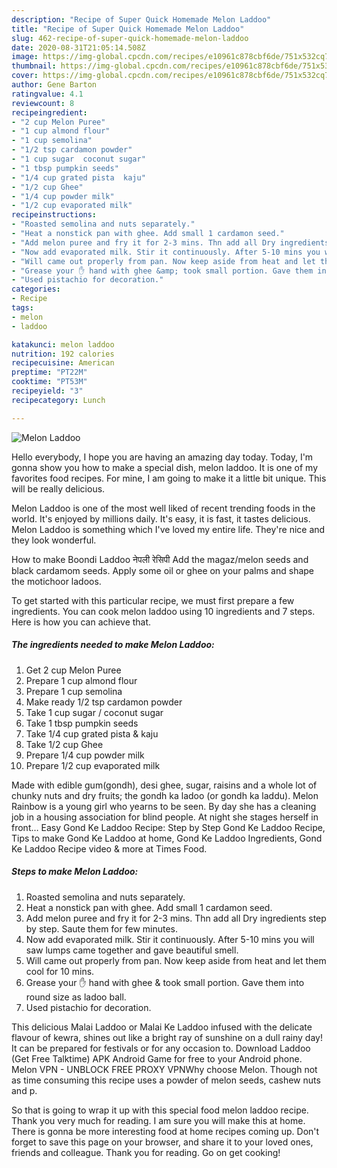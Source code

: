 ```yaml
---
description: "Recipe of Super Quick Homemade Melon Laddoo"
title: "Recipe of Super Quick Homemade Melon Laddoo"
slug: 462-recipe-of-super-quick-homemade-melon-laddoo
date: 2020-08-31T21:05:14.508Z
image: https://img-global.cpcdn.com/recipes/e10961c878cbf6de/751x532cq70/melon-laddoo-recipe-main-photo.jpg
thumbnail: https://img-global.cpcdn.com/recipes/e10961c878cbf6de/751x532cq70/melon-laddoo-recipe-main-photo.jpg
cover: https://img-global.cpcdn.com/recipes/e10961c878cbf6de/751x532cq70/melon-laddoo-recipe-main-photo.jpg
author: Gene Barton
ratingvalue: 4.1
reviewcount: 8
recipeingredient:
- "2 cup Melon Puree"
- "1 cup almond flour"
- "1 cup semolina"
- "1/2 tsp cardamon powder"
- "1 cup sugar  coconut sugar"
- "1 tbsp pumpkin seeds"
- "1/4 cup grated pista  kaju"
- "1/2 cup Ghee"
- "1/4 cup powder milk"
- "1/2 cup evaporated milk"
recipeinstructions:
- "Roasted semolina and nuts separately."
- "Heat a nonstick pan with ghee. Add small 1 cardamon seed."
- "Add melon puree and fry it for 2-3 mins. Thn add all Dry ingredients step by step. Saute them for few minutes."
- "Now add evaporated milk. Stir it continuously. After 5-10 mins you will saw lumps came together and gave beautiful smell."
- "Will came out properly from pan. Now keep aside from heat and let them cool for 10 mins."
- "Grease your ✋ hand with ghee &amp; took small portion. Gave them into round size as ladoo ball."
- "Used pistachio for decoration."
categories:
- Recipe
tags:
- melon
- laddoo

katakunci: melon laddoo 
nutrition: 192 calories
recipecuisine: American
preptime: "PT22M"
cooktime: "PT53M"
recipeyield: "3"
recipecategory: Lunch

---
```



![Melon Laddoo](https://img-global.cpcdn.com/recipes/e10961c878cbf6de/751x532cq70/melon-laddoo-recipe-main-photo.jpg)

Hello everybody, I hope you are having an amazing day today. Today, I'm gonna show you how to make a special dish, melon laddoo. It is one of my favorites food recipes. For mine, I am going to make it a little bit unique. This will be really delicious.

Melon Laddoo is one of the most well liked of recent trending foods in the world. It's enjoyed by millions daily. It's easy, it is fast, it tastes delicious. Melon Laddoo is something which I've loved my entire life. They're nice and they look wonderful.

How to make Boondi Laddoo नेपली रेसिपी Add the magaz/melon seeds and black cardamom seeds. Apply some oil or ghee on your palms and shape the motichoor ladoos.


To get started with this particular recipe, we must first prepare a few ingredients. You can cook melon laddoo using 10 ingredients and 7 steps. Here is how you can achieve that.

<!--inarticleads1-->

##### The ingredients needed to make Melon Laddoo:

1. Get 2 cup Melon Puree
1. Prepare 1 cup almond flour
1. Prepare 1 cup semolina
1. Make ready 1/2 tsp cardamon powder
1. Take 1 cup sugar / coconut sugar
1. Take 1 tbsp pumpkin seeds
1. Take 1/4 cup grated pista &amp; kaju
1. Take 1/2 cup Ghee
1. Prepare 1/4 cup powder milk
1. Prepare 1/2 cup evaporated milk


Made with edible gum(gondh), desi ghee, sugar, raisins and a whole lot of chunky nuts and dry fruits; the gondh ka ladoo (or gondh ka laddu). Melon Rainbow is a young girl who yearns to be seen. By day she has a cleaning job in a housing association for blind people. At night she stages herself in front… Easy Gond Ke Laddoo Recipe: Step by Step Gond Ke Laddoo Recipe, Tips to make Gond Ke Laddoo at home, Gond Ke Laddoo Ingredients, Gond Ke Laddoo Recipe video &amp; more at Times Food. 

<!--inarticleads2-->

##### Steps to make Melon Laddoo:

1. Roasted semolina and nuts separately.
1. Heat a nonstick pan with ghee. Add small 1 cardamon seed.
1. Add melon puree and fry it for 2-3 mins. Thn add all Dry ingredients step by step. Saute them for few minutes.
1. Now add evaporated milk. Stir it continuously. After 5-10 mins you will saw lumps came together and gave beautiful smell.
1. Will came out properly from pan. Now keep aside from heat and let them cool for 10 mins.
1. Grease your ✋ hand with ghee &amp; took small portion. Gave them into round size as ladoo ball.
1. Used pistachio for decoration.


This delicious Malai Laddoo or Malai Ke Laddoo infused with the delicate flavour of kewra, shines out like a bright ray of sunshine on a dull rainy day! It can be prepared for festivals or for any occasion to. Download Laddoo (Get Free Talktime) APK Android Game for free to your Android phone. Melon VPN - UNBLOCK FREE PROXY VPNWhy choose Melon. Though not as time consuming this recipe uses a powder of melon seeds, cashew nuts and p. 

So that is going to wrap it up with this special food melon laddoo recipe. Thank you very much for reading. I am sure you will make this at home. There is gonna be more interesting food at home recipes coming up. Don't forget to save this page on your browser, and share it to your loved ones, friends and colleague. Thank you for reading. Go on get cooking!
